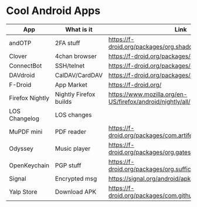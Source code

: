 # Cool Android Apps
| App				| What is it	        | Link             |
|-------------------|-----------------------|------------------|
|andOTP				|2FA stuff				| https://f-droid.org/packages/org.shadowice.flocke.andotp/ |
|Clover				|4chan browser	        | https://f-droid.org/packages/org.floens.chan/ |
|ConnectBot			|SSH/telnet				| https://f-droid.org/packages/org.connectbot/ |
|DAVdroid			|CalDAV/CardDAV	        | https://f-droid.org/packages/at.bitfire.davdroid/ |
|F-Droid			|App Market				| https://f-droid.org/ |
|Firefox Nightly	|Nightly Firefox builds	| https://www.mozilla.org/en-US/firefox/android/nightly/all/ |
|LOS Changelog		|LOS changes	        | |
|MuPDF mini			|PDF reader				| https://f-droid.org/packages/com.artifex.mupdf.mini/ |
|Odyssey			|Music player	        | https://f-droid.org/packages/org.gateshipone.odyssey/ |
|OpenKeychain		|PGP stuff				| https://f-droid.org/packages/org.sufficientlysecure.keychain/ |
|Signal				|Encrypted msg	        | https://signal.org/android/apk/ |
|Yalp Store			|Download APK	        | https://f-droid.org/packages/com.github.yeriomin.yalpstore/ |
